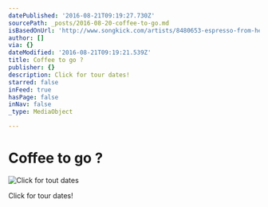 ```yaml
---
datePublished: '2016-08-21T09:19:27.730Z'
sourcePath: _posts/2016-08-20-coffee-to-go.md
isBasedOnUrl: 'http://www.songkick.com/artists/8480653-espresso-from-hell'
author: []
via: {}
dateModified: '2016-08-21T09:19:21.539Z'
title: Coffee to go ?
publisher: {}
description: Click for tour dates!
starred: false
inFeed: true
hasPage: false
inNav: false
_type: MediaObject

---
```

# Coffee to go ?
![Click for tout dates](https://the-grid-user-content.s3-us-west-2.amazonaws.com/31314be2-3355-4b3e-98f2-b7cfca89afc9.png)

Click for tour dates!